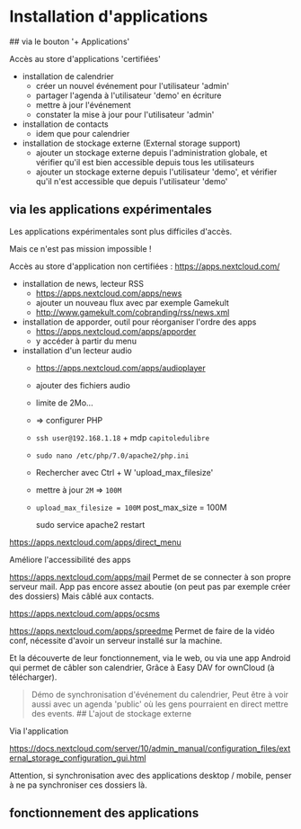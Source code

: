 # Installation d'applications

## via le bouton '+ Applications'

Accès au store d'applications 'certifiées'

- installation de calendrier
  - créer un nouvel événement pour l'utilisateur 'admin'
  - partager l'agenda à l'utilisateur 'demo' en écriture
  - mettre à jour l'événement
  - constater la mise à jour pour l'utilisateur 'admin'
- installation de contacts
  - idem que pour calendrier
- installation de stockage externe (External storage support)
  - ajouter un stockage externe depuis l'administration globale,
    et vérifier qu'il est bien accessible depuis tous les utilisateurs
  - ajouter un stockage externe depuis l'utilisateur 'demo',
    et vérifier qu'il n'est accessible que depuis l'utilisateur 'demo'

## via les applications expérimentales 

Les applications expérimentales sont plus difficiles d'accès.

Mais ce n'est pas mission impossible !

Accès au store d'application non certifiées :
https://apps.nextcloud.com/

- installation de news, lecteur RSS
  - https://apps.nextcloud.com/apps/news
  - ajouter un nouveau flux avec par exemple Gamekult
  - http://www.gamekult.com/cobranding/rss/news.xml
- installation de apporder, outil pour réorganiser l'ordre des apps
  - https://apps.nextcloud.com/apps/apporder
  - y accéder à partir du menu
- installation d'un lecteur audio
  - https://apps.nextcloud.com/apps/audioplayer
  - ajouter des fichiers audio
  - limite de 2Mo...
  - => configurer PHP
  - `ssh user@192.168.1.18` + mdp `capitoledulibre`
  - `sudo nano /etc/php/7.0/apache2/php.ini`
  - Rechercher avec Ctrl + W 'upload_max_filesize'
  - mettre à jour `2M` => `100M`
  - `upload_max_filesize = 100M`
post_max_size = 100M
    
    sudo service apache2 restart

https://apps.nextcloud.com/apps/direct_menu

Améliore l'accessibilité des apps

https://apps.nextcloud.com/apps/mail
Permet de se connecter à son propre serveur mail.
App pas encore assez aboutie (on peut pas par exemple créer des dossiers)
Mais câblé aux contacts.

https://apps.nextcloud.com/apps/ocsms

https://apps.nextcloud.com/apps/spreedme
Permet de faire de la vidéo conf, nécessite d'avoir un serveur installé sur la machine.

Et la découverte de leur fonctionnement, via le web,
ou via une app Android qui permet de câbler son calendrier,
Grâce à Easy DAV for ownCloud (à télécharger).

> Démo de synchronisation d'événement du calendrier, 
> Peut être à voir aussi avec un agenda 'public' où les gens pourraient en direct mettre des events.
## L'ajout de stockage externe

Via l'application 

https://docs.nextcloud.com/server/10/admin_manual/configuration_files/external_storage_configuration_gui.html

Attention, si synchronisation avec des applications desktop / mobile,
penser à ne pa synchroniser ces dossiers là.

## fonctionnement des applications



